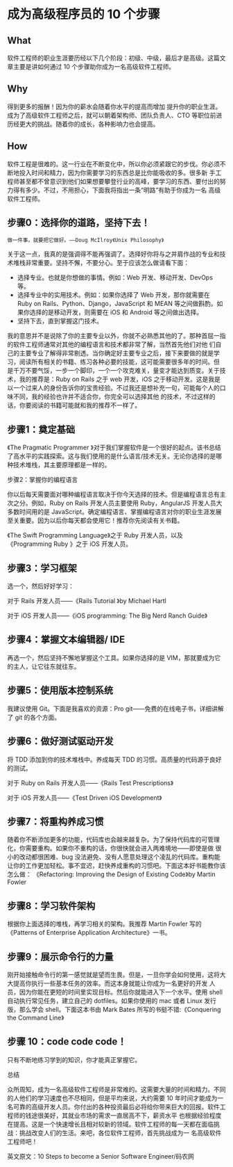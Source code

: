 # 成为高级程序员的 10 个步骤

## What

软件工程师的职业生涯要历经以下几个阶段：初级、中级，最后才是高级。这篇文章主要是讲如何通过 10 个步骤助你成为一名高级软件工程师。

## Why

得到更多的报酬！因为你的薪水会随着你水平的提高而增加
提升你的职业生涯。成为了高级软件工程师之后，就可以朝着架构师、团队负责人、CTO 等职位前进
历经更大的挑战。随着你的成长，各种影响力也会提高。

## How

软件工程是很难的。这一行业在不断变化中，所以你必须紧跟它的步伐。你必须不断地投入时间和精力，因为你需要学习的东西总是比你能吸收的多。很多新 手工程师甚至都不曾意识到他们如果想要攀登行业的高峰，要学习的东西、要付出的努力得有多少。不过，不用担心，下面我将指出一条“明路”有助于你成为一名 高级软件工程师。

## 步骤0：选择你的道路，坚持下去！

	做一件事，就要把它做好。——Doug McIlroy《Unix Philosophy》

关于这一点，我真的是强调得不能再强调了。选择好你将与之并肩作战的专业和技术堆栈非常重要。坚持不懈，不要分心。至于应该怎么做请看下面：

- 选择专业。也就是你想做的事情。例如：Web 开发、移动开发、DevOps 等。
- 选择专业中的实用技术。例如：如果你选择了 Web 开发，那你就需要在 Ruby on Rails、Python、Django，JavaScript 和 MEAN 等之间做斟酌。如果你选择的是移动开发，则需要在 iOS 和 Android 等之间做出选择。
- 坚持下去，直到掌握这门技术。

我的意思并不是说除了你的主要专业以外，你就不必熟悉其他的了。那种首屈一指的软件工程师通常对其他的编程语言和技术都非常了解，当然首先他们对他 们自己的主要专业了解得非常剔透。当你确定好主要专业之后，接下来要做的就是学习，阅读所有相关的书籍、练习各种必要的技能，这可能需要很多年的时间。但 是千万不要气馁，一步一个脚印，一个一个攻克难关，量变才能达到质变。关于技术，我的推荐是：Ruby on Rails 之于 web 开发，iOS 之于移动开发。这是我是以一个过来人的身份告诉你的宝贵经验。不过我还是想补充一句，可能每个人的口味不同，我的经验也许并不适合你，你完全可以选择其他 的技术，不过这样的话，你要阅读的书籍可能就和我的推荐不一样了。

## 步骤1：奠定基础

《The Pragmatic Programmer 》对于我们掌握软件是一个很好的起点。该书总结了高水平的实践探索。这与我们使用的是什么语言/技术无关。无论你选择的是哪种技术堆栈，其主要原理都是一样的。

步骤2：掌握你的编程语言

你以后每天需要面对哪种编程语言取决于你今天选择的技术。但是编程语言总有主次之分。例如，Ruby on Rails 开发人员主要使用 Ruby，AngularJS 开发人员大多数时间用的是 JavaScript。确定编程语言、掌握编程语言对你的职业生涯发展至关重要。因为以后你每天都会使用它！推荐你先阅读有关书籍。

《The Swift Programming Language》之于 Ruby 开发人员，以及《Programming Ruby 》之于 iOS 开发人员。

## 步骤3：学习框架

选一个，然后好好学习：

对于 Rails 开发人员——《Rails Tutorial 》by Michael Hartl

对于 iOS 开发人员——《iOS programming: The Big Nerd Ranch Guide》

## 步骤4：掌握文本编辑器/ IDE

再选一个，然后坚持不懈地掌握这个工具。如果你选择的是 VIM，那就要成为它的主人，让它往东就往东。

## 步骤5：使用版本控制系统

我建议使用 Git。下面是我喜欢的资源：Pro git——免费的在线电子书，详细讲解了 git 的各个方面。

## 步骤6：做好测试驱动开发

将 TDD 添加到你的技术堆栈中。养成每天 TDD 的习惯。高质量的代码源于良好的测试。

对于 Ruby on Rails 开发人员——《Rails Test Prescriptions》

对于 iOS 开发人员——《Test Driven iOS Development》

## 步骤7：将重构养成习惯

随着你不断添加更多的功能，代码库也会越来越复杂。为了保持代码库的可管理化，你需要重构。如果你不重构的话，你很快就会进入两难境地——即使是做 很小的改动都很困难、bug 没法避免、没有人愿意处理这个凌乱的代码库。重构能让你的工作更加轻松。事不宜迟，赶快养成重构的习惯吧。下面这本好书能教你该怎么做： 《Refactoring: Improving the Design of Existing Code》by Martin Fowler

## 步骤8：学习软件架构

根据你上面选择的堆栈，再学习相关的架构。我推荐 Martin Fowler 写的《Patterns of Enterprise Application Architecture》一书。

## 步骤9：展示命令行的力量

刚开始接触命令行的第一感觉就是望而生畏。但是，一旦你学会如何使用，这将大大提高你执行一些基本任务的效率。而这本身就能让你成为一名更好的开发 人员，因为你能在更短的时间里实现目标。然后你就能进入下一个水平。使用 shell 自动执行常见任务，建立自己的 dotfiles。如果你使用的 mac 或者 Linux 发行版，那么学会 shell。下面这本书由 Mark Bates 所写的书挺不错:《Conquering the Command Line》

## 步骤 10：code code code！

只有不断地练习学到的知识，你才能真正掌握它。

总结

众所周知，成为一名高级软件工程师是非常难的。这需要大量的时间和精力。不同的人他们的学习速度也不尽相同，但是平均来说，大约需要 10 年时间才能成为一名可靠的高级开发人员。你付出的各种投资最后必将给你带来巨大的回报。软件工程师的钱途很美好，其就业市场的需求一直居高不下，薪资水平 也根据经验程度在提高。这是一个快速增长且相对较新的领域。软件工程师的每一天都在面临挑战：挑战改变人们的生活。来吧，各位软件工程师，首先挑战成为一 名高级软件工程师吧！

英文原文：10 Steps to become a Senior Software Engineer/码农网